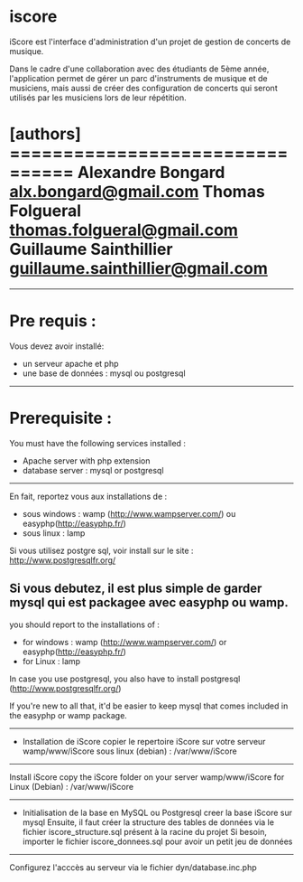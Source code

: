 iscore
======

iScore est l'interface d'administration d'un projet de gestion de concerts de musique.

Dans le cadre d'une collaboration avec des étudiants de 5ème année, l'application permet de gérer un parc d'instruments de musique et de musiciens, mais aussi de créer des configuration de concerts qui seront utilisés par les musiciens lors de leur répétition. 

[authors] ================================
Alexandre Bongard <alx.bongard@gmail.com>
Thomas Folgueral <thomas.folgueral@gmail.com>
Guillaume Sainthillier <guillaume.sainthillier@gmail.com>
==========================================

_____________________________________________________________________________
Pre requis :
============
Vous devez avoir installé:
- un serveur apache et php
- une base de données : mysql ou postgresql
-----------------------------------------------------------------------------
Prerequisite :
============
You must have the following services installed :
- Apache server with php extension
- database server : mysql or postgresql
_____________________________________________________________________________
En fait, reportez vous aux installations de :
- sous windows : wamp (http://www.wampserver.com/)
                 ou easyphp(http://easyphp.fr/)
- sous linux : lamp

Si vous utilisez postgre sql, voir install sur le site :
http://www.postgresqlfr.org/

Si vous debutez, il est plus simple de garder mysql qui est packagee avec
easyphp ou wamp.
-----------------------------------------------------------------------------
you should report to the installations of :
- for windows : wamp (http://www.wampserver.com/)
                or easyphp(http://easyphp.fr/)
- for Linux : lamp

In case you use postgresql, you also have to install postgresql
(http://www.postgresqlfr.org/)

If you're new to all that, it'd be easier to keep mysql that comes
included in the easyphp or wamp package.
_____________________________________________________________________________
* Installation de iScore 
   copier le repertoire iScore sur votre serveur
        wamp/www/iScore
        sous linux (debian) : /var/www/iScore
-----------------------------------------------------------------------------
Install iScore 
   copy the iScore folder on your server
        wamp/www/iScore
       for Linux (Debian) : /var/www/iScore
___________________________________________________________________________
* Initialisation de la base en MySQL ou Postgresql 
    creer la base iScore sur mysql 
    Ensuite, il faut créer la structure des tables de données via le fichier iscore_structure.sql présent à la racine du projet
  Si besoin, importer le fichier iscore_donnees.sql pour avoir un petit jeu de données 
____________________________________________________________________________

Configurez l'acccès au serveur via le fichier dyn/database.inc.php
